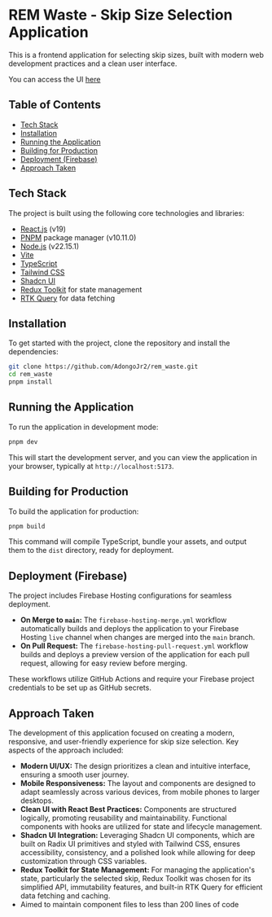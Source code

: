 # REM Waste - Skip Size Selection Application

This is a frontend application for selecting skip sizes, built with modern web development practices and a clean user interface.

You can access the UI [here](https://rem-waste-skip-size.web.app/)

## Table of Contents

-   [Tech Stack](#tech-stack)
-   [Installation](#installation)
-   [Running the Application](#running-the-application)
-   [Building for Production](#building-for-production)
-   [Deployment (Firebase)](#deployment-firebase)
-   [Approach Taken](#approach-taken)

## Tech Stack

The project is built using the following core technologies and libraries:

* [React.js](https://react.dev/) (v19)
* [PNPM](https://pnpm.io/) package manager (v10.11.0)
* [Node.js](https://nodejs.org/) (v22.15.1)
* [Vite](https://vitejs.dev/)
* [TypeScript](https://www.typescriptlang.org/)
* [Tailwind CSS](https://tailwindcss.com/)
* [Shadcn UI](https://ui.shadcn.com/)
* [Redux Toolkit](https://redux-toolkit.js.org/) for state management
* [RTK Query](https://redux-toolkit.js.org/rtk-query/overview) for data fetching

## Installation

To get started with the project, clone the repository and install the dependencies:

```bash
git clone https://github.com/AdongoJr2/rem_waste.git
cd rem_waste
pnpm install
```

## Running the Application

To run the application in development mode:

```bash
pnpm dev
```

This will start the development server, and you can view the application in your browser, typically at `http://localhost:5173`.

## Building for Production

To build the application for production:

```bash
pnpm build
```

This command will compile TypeScript, bundle your assets, and output them to the `dist` directory, ready for deployment.


## Deployment (Firebase)

The project includes Firebase Hosting configurations for seamless deployment.

* **On Merge to `main`:** The `firebase-hosting-merge.yml` workflow automatically builds and deploys the application to your Firebase Hosting `live` channel when changes are merged into the `main` branch.
* **On Pull Request:** The `firebase-hosting-pull-request.yml` workflow builds and deploys a preview version of the application for each pull request, allowing for easy review before merging.

These workflows utilize GitHub Actions and require your Firebase project credentials to be set up as GitHub secrets.

## Approach Taken

The development of this application focused on creating a modern, responsive, and user-friendly experience for skip size selection. Key aspects of the approach included:

* **Modern UI/UX:** The design prioritizes a clean and intuitive interface, ensuring a smooth user journey.
* **Mobile Responsiveness:** The layout and components are designed to adapt seamlessly across various devices, from mobile phones to larger desktops.
* **Clean UI with React Best Practices:** Components are structured logically, promoting reusability and maintainability. Functional components with hooks are utilized for state and lifecycle management.
* **Shadcn UI Integration:** Leveraging Shadcn UI components, which are built on Radix UI primitives and styled with Tailwind CSS, ensures accessibility, consistency, and a polished look while allowing for deep customization through CSS variables.
* **Redux Toolkit for State Management:** For managing the application's state, particularly the selected skip, Redux Toolkit was chosen for its simplified API, immutability features, and built-in RTK Query for efficient data fetching and caching.
* Aimed to maintain component files to less than 200 lines of code

